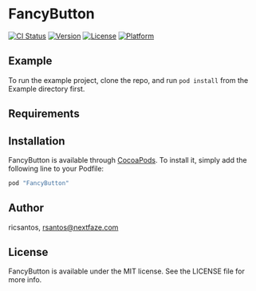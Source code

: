 # FancyButton

[![CI Status](http://img.shields.io/travis/ricsantos/FancyButton.svg?style=flat)](https://travis-ci.org/ricsantos/FancyButton)
[![Version](https://img.shields.io/cocoapods/v/FancyButton.svg?style=flat)](http://cocoapods.org/pods/FancyButton)
[![License](https://img.shields.io/cocoapods/l/FancyButton.svg?style=flat)](http://cocoapods.org/pods/FancyButton)
[![Platform](https://img.shields.io/cocoapods/p/FancyButton.svg?style=flat)](http://cocoapods.org/pods/FancyButton)

## Example

To run the example project, clone the repo, and run `pod install` from the Example directory first.

## Requirements

## Installation

FancyButton is available through [CocoaPods](http://cocoapods.org). To install
it, simply add the following line to your Podfile:

```ruby
pod "FancyButton"
```

## Author

ricsantos, rsantos@nextfaze.com

## License

FancyButton is available under the MIT license. See the LICENSE file for more info.
